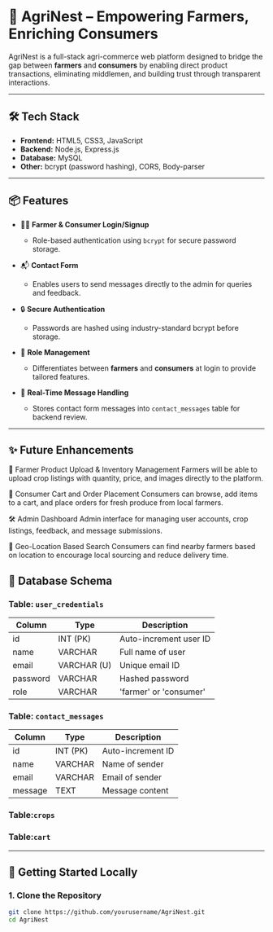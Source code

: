 # 🌾 AgriNest – Empowering Farmers, Enriching Consumers

AgriNest is a full-stack agri-commerce web platform designed to bridge the gap between **farmers** and **consumers** by enabling direct product transactions, eliminating middlemen, and building trust through transparent interactions.

---

## 🛠️ Tech Stack

- **Frontend:** HTML5, CSS3, JavaScript
- **Backend:** Node.js, Express.js
- **Database:** MySQL
- **Other:** bcrypt (password hashing), CORS, Body-parser

---

## 📦 Features

- 👨‍🌾 **Farmer & Consumer Login/Signup**
  - Role-based authentication using `bcrypt` for secure password storage.

- 📬 **Contact Form**
  - Enables users to send messages directly to the admin for queries and feedback.

- 🔒 **Secure Authentication**
  - Passwords are hashed using industry-standard bcrypt before storage.

- 🔄 **Role Management**
  - Differentiates between **farmers** and **consumers** at login to provide tailored features.

- 💬 **Real-Time Message Handling**
  - Stores contact form messages into `contact_messages` table for backend review.

---
## ✨ Future Enhancements
🌿 Farmer Product Upload & Inventory Management
Farmers will be able to upload crop listings with quantity, price, and images directly to the platform.

🛒 Consumer Cart and Order Placement
Consumers can browse, add items to a cart, and place orders for fresh produce from local farmers.

🛠 Admin Dashboard
Admin interface for managing user accounts, crop listings, feedback, and message submissions.

📍 Geo-Location Based Search
Consumers can find nearby farmers based on location to encourage local sourcing and reduce delivery time.
## 🧩 Database Schema

### Table: `user_credentials`
| Column     | Type         | Description                 |
|------------|--------------|-----------------------------|
| id         | INT (PK)     | Auto-increment user ID      |
| name       | VARCHAR      | Full name of user           |
| email      | VARCHAR (U)  | Unique email ID             |
| password   | VARCHAR      | Hashed password             |
| role       | VARCHAR      | 'farmer' or 'consumer'      |

### Table: `contact_messages`
| Column     | Type         | Description              |
|------------|--------------|--------------------------|
| id         | INT (PK)     | Auto-increment ID        |
| name       | VARCHAR      | Name of sender           |
| email      | VARCHAR      | Email of sender          |
| message    | TEXT         | Message content          |
### Table:`crops`
### Table:`cart`


---

## 🚀 Getting Started Locally

### 1. Clone the Repository
```bash
git clone https://github.com/yourusername/AgriNest.git
cd AgriNest
